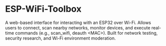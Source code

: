 # ESP-WiFi-Toolbox
A web-based interface for interacting with an ESP32 over Wi-Fi. Allows users to connect, scan nearby networks, monitor devices, and execute real-time commands (e.g., scan_wifi, deauth &lt;MAC>). Built for network testing, security research, and Wi-Fi environment moderation.

